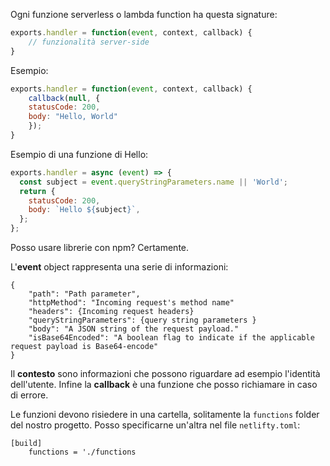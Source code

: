 Ogni funzione serverless o lambda function ha questa signature:

```js
exports.handler = function(event, context, callback) {
    // funzionalità server-side
}
```

Esempio:

```js
exports.handler = function(event, context, callback) {
    callback(null, {
    statusCode: 200,
    body: "Hello, World"
    });
}
```

Esempio di una funzione di Hello:

```js
exports.handler = async (event) => {
  const subject = event.queryStringParameters.name || 'World';
  return {
    statusCode: 200,
    body: `Hello ${subject}`,
  };
};
```

Posso usare librerie con npm? Certamente.

L'**event** object rappresenta una serie di informazioni:

```
{
    "path": "Path parameter",
    "httpMethod": "Incoming request's method name"
    "headers": {Incoming request headers}
    "queryStringParameters": {query string parameters }
    "body": "A JSON string of the request payload."
    "isBase64Encoded": "A boolean flag to indicate if the applicable request payload is Base64-encode"
}
```

Il **contesto** sono informazioni che possono riguardare ad esempio l'identità dell'utente.
Infine la **callback** è una funzione che posso richiamare in caso di errore.

Le funzioni devono risiedere in una cartella, solitamente la `functions` folder del nostro progetto. Posso specificarne un'altra nel file `netlifty.toml`:

```
[build]
    functions = './functions
```